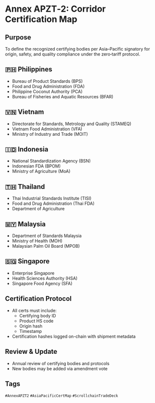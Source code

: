 # Annex APZT‑2: Corridor Certification Map

## Purpose
To define the recognized certifying bodies per Asia–Pacific signatory for origin, safety, and quality compliance under the zero‑tariff protocol.

## 🇵🇭 Philippines
- Bureau of Product Standards (BPS)
- Food and Drug Administration (FDA)
- Philippine Coconut Authority (PCA)
- Bureau of Fisheries and Aquatic Resources (BFAR)

## 🇻🇳 Vietnam
- Directorate for Standards, Metrology and Quality (STAMEQ)
- Vietnam Food Administration (VFA)
- Ministry of Industry and Trade (MOIT)

## 🇮🇩 Indonesia
- National Standardization Agency (BSN)
- Indonesian FDA (BPOM)
- Ministry of Agriculture (MoA)

## 🇹🇭 Thailand
- Thai Industrial Standards Institute (TISI)
- Food and Drug Administration (Thai FDA)
- Department of Agriculture

## 🇲🇾 Malaysia
- Department of Standards Malaysia
- Ministry of Health (MOH)
- Malaysian Palm Oil Board (MPOB)

## 🇸🇬 Singapore
- Enterprise Singapore
- Health Sciences Authority (HSA)
- Singapore Food Agency (SFA)

## Certification Protocol
- All certs must include:
  - Certifying body ID
  - Product HS code
  - Origin hash
  - Timestamp
- Certification hashes logged on-chain with shipment metadata

## Review & Update
- Annual review of certifying bodies and protocols
- New bodies may be added via amendment vote

## Tags
`#AnnexAPZT2` `#AsiaPacificCertMap` `#ScrollchainTradeDeck`
